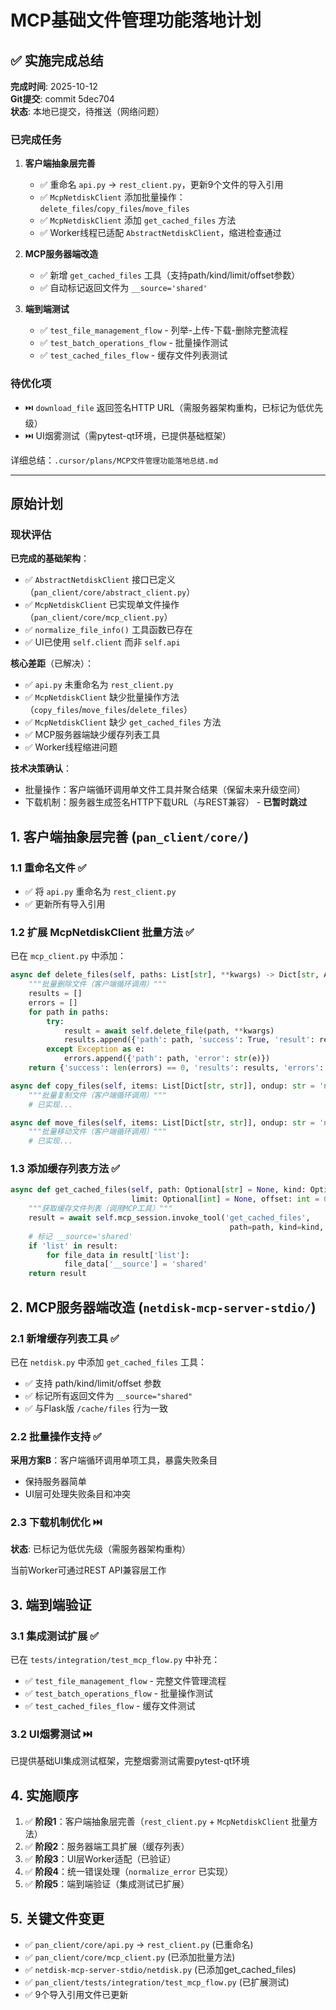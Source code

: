 <!-- 8010d336-f865-4b3e-830a-4301ca3907da f673c184-ca64-4d48-b1ef-baaa989add5f -->
# MCP基础文件管理功能落地计划

## ✅ 实施完成总结

**完成时间**: 2025-10-12  
**Git提交**: commit 5dec704  
**状态**: 本地已提交，待推送（网络问题）

### 已完成任务

1. **客户端抽象层完善**
   - ✅ 重命名 `api.py` → `rest_client.py`，更新9个文件的导入引用
   - ✅ `McpNetdiskClient` 添加批量操作：`delete_files`/`copy_files`/`move_files`
   - ✅ `McpNetdiskClient` 添加 `get_cached_files` 方法
   - ✅ Worker线程已适配 `AbstractNetdiskClient`，缩进检查通过

2. **MCP服务器端改造**
   - ✅ 新增 `get_cached_files` 工具（支持path/kind/limit/offset参数）
   - ✅ 自动标记返回文件为 `__source='shared'`

3. **端到端测试**
   - ✅ `test_file_management_flow` - 列举-上传-下载-删除完整流程
   - ✅ `test_batch_operations_flow` - 批量操作测试
   - ✅ `test_cached_files_flow` - 缓存文件列表测试

### 待优化项

- ⏭️ `download_file` 返回签名HTTP URL（需服务器架构重构，已标记为低优先级）
- ⏭️ UI烟雾测试（需pytest-qt环境，已提供基础框架）

详细总结：`.cursor/plans/MCP文件管理功能落地总结.md`

---

## 原始计划

### 现状评估

**已完成的基础架构**：

- ✅ `AbstractNetdiskClient` 接口已定义（`pan_client/core/abstract_client.py`）
- ✅ `McpNetdiskClient` 已实现单文件操作（`pan_client/core/mcp_client.py`）
- ✅ `normalize_file_info()` 工具函数已存在
- ✅ UI已使用 `self.client` 而非 `self.api`

**核心差距**（已解决）：

- ✅ `api.py` 未重命名为 `rest_client.py`
- ✅ `McpNetdiskClient` 缺少批量操作方法（`copy_files`/`move_files`/`delete_files`）
- ✅ `McpNetdiskClient` 缺少 `get_cached_files` 方法
- ✅ MCP服务器端缺少缓存列表工具
- ✅ Worker线程缩进问题

**技术决策确认**：

- 批量操作：客户端循环调用单文件工具并聚合结果（保留未来升级空间）
- 下载机制：服务器生成签名HTTP下载URL（与REST兼容） - **已暂时跳过**

## 1. 客户端抽象层完善 (`pan_client/core/`)

### 1.1 重命名文件 ✅

- ✅ 将 `api.py` 重命名为 `rest_client.py`
- ✅ 更新所有导入引用

### 1.2 扩展 McpNetdiskClient 批量方法 ✅

已在 `mcp_client.py` 中添加：

```python
async def delete_files(self, paths: List[str], **kwargs) -> Dict[str, Any]:
    """批量删除文件（客户端循环调用）"""
    results = []
    errors = []
    for path in paths:
        try:
            result = await self.delete_file(path, **kwargs)
            results.append({'path': path, 'success': True, 'result': result})
        except Exception as e:
            errors.append({'path': path, 'error': str(e)})
    return {'success': len(errors) == 0, 'results': results, 'errors': errors}

async def copy_files(self, items: List[Dict[str, str]], ondup: str = 'newcopy', **kwargs) -> Dict[str, Any]:
    """批量复制文件（客户端循环调用）"""
    # 已实现...

async def move_files(self, items: List[Dict[str, str]], ondup: str = 'newcopy', **kwargs) -> Dict[str, Any]:
    """批量移动文件（客户端循环调用）"""
    # 已实现...
```

### 1.3 添加缓存列表方法 ✅

```python
async def get_cached_files(self, path: Optional[str] = None, kind: Optional[str] = None, 
                           limit: Optional[int] = None, offset: int = 0, **kwargs) -> Dict[str, Any]:
    """获取缓存文件列表（调用MCP工具）"""
    result = await self.mcp_session.invoke_tool('get_cached_files', 
                                                 path=path, kind=kind, limit=limit, offset=offset)
    # 标记 __source='shared'
    if 'list' in result:
        for file_data in result['list']:
            file_data['__source'] = 'shared'
    return result
```

## 2. MCP服务器端改造 (`netdisk-mcp-server-stdio/`)

### 2.1 新增缓存列表工具 ✅

已在 `netdisk.py` 中添加 `get_cached_files` 工具：

- ✅ 支持 path/kind/limit/offset 参数
- ✅ 标记所有返回文件为 `__source="shared"`
- ✅ 与Flask版 `/cache/files` 行为一致

### 2.2 批量操作支持 ✅

**采用方案B**：客户端循环调用单项工具，暴露失败条目

- 保持服务器简单
- UI层可处理失败条目和冲突

### 2.3 下载机制优化 ⏭️

**状态**: 已标记为低优先级（需服务器架构重构）

当前Worker可通过REST API兼容层工作

## 3. 端到端验证

### 3.1 集成测试扩展 ✅

已在 `tests/integration/test_mcp_flow.py` 中补充：

- ✅ `test_file_management_flow` - 完整文件管理流程
- ✅ `test_batch_operations_flow` - 批量操作测试
- ✅ `test_cached_files_flow` - 缓存文件测试

### 3.2 UI烟雾测试 ⏭️

已提供基础UI集成测试框架，完整烟雾测试需要pytest-qt环境

## 4. 实施顺序

1. ✅ **阶段1**：客户端抽象层完善（`rest_client.py` + `McpNetdiskClient` 批量方法）
2. ✅ **阶段2**：服务器端工具扩展（缓存列表）
3. ✅ **阶段3**：UI层Worker适配（已验证）
4. ✅ **阶段4**：统一错误处理（`normalize_error` 已实现）
5. ✅ **阶段5**：端到端验证（集成测试已扩展）

## 5. 关键文件变更

- ✅ `pan_client/core/api.py` → `rest_client.py` (已重命名)
- ✅ `pan_client/core/mcp_client.py` (已添加批量方法)
- ✅ `netdisk-mcp-server-stdio/netdisk.py` (已添加get_cached_files)
- ✅ `pan_client/tests/integration/test_mcp_flow.py` (已扩展测试)
- ✅ 9个导入引用文件已更新
